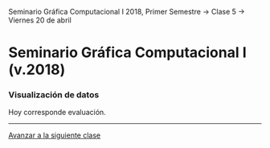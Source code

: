 Seminario Gráfica Computacional I 2018, Primer Semestre → Clase 5 → Viernes 20 de abril

# Seminario Gráfica Computacional I (v.2018)

### Visualización de datos

Hoy corresponde evaluación.

- - - - 

[Avanzar a la siguiente clase](https://github.com/profesorfaco/dgp502_6/)
